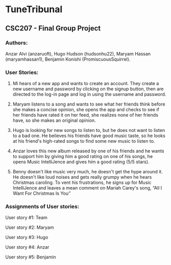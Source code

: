 # TuneTribunal

## CSC207 - Final Group Project
### Authors: 
Anzar Alvi (anzaruoft), Hugo Hudson (hudsonhu22), Maryam Hassan (maryamhassan1), Benjamin Konishi (PromiscuousSquirrel).

### User Stories:
1) Mi hears of a new app and wants to create an account. They create a new username and password by clicking on the signup button, then are directed to the log-in page and log in using the username and password.
   
2) Maryam listens to a song and wants to see what her friends think before she makes a concise opinion, she opens the app and checks to see if her friends have rated it on her feed, she realizes none of her friends have, so she makes an original opinion. 

3) Hugo is looking for new songs to listen to, but he does not want to listen to a bad one. He believes his friends have good music taste, so he looks at his friend's high-rated songs to find some new music to listen to.

4) Anzar loves this new album released by one of his friends and he wants to support him by giving him a good rating on one of his songs, he opens Music IntelliJence and gives him a good rating (5/5 stars).

5) Benny doesn't like music very much, he doesn't get the hype around it. He doesn't like loud noises and gets really grumpy when he hears Christmas caroling. To vent his frustrations, he signs up for Music IntelliJence and leaves a mean comment on Mariah Carey's song, “All I Want For Christmas Is You”

### Assignments of User stories: 
User story #1: Team 

User story #2: Maryam

User story #3: Hugo

User story #4: Anzar 

User story #5: Benjamin
